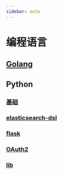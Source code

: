 ```yaml
---
sidebar: auto
---
```


# 编程语言

## [Golang](./Golang/Go.md)
## Python
### [基础](./Python/base.md)
### [elasticsearch-dsl](./Python/elasticsearch-dsl.md)
### [flask](./Python/flask.md)
### [OAuth2](./Python/OAuth2.md)
### [lib](./Python/lib.md)